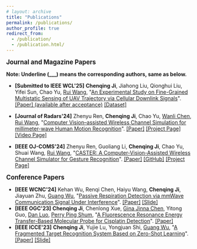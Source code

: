 ```yaml
---
# layout: archive
title: "Publications"
permalink: /publications/
author_profile: true
redirect_from:
  - /publication/
  - /publication.html/
---
```


<big>**Journal and Magazine Papers**</big>

**Note: Underline (___) means the corresponding authors, same as below.**

- **[Submitted to IEEE WCL'25]** **Chenqing Ji**, Jiahong Liu, Qionghui Liu, Yifei Sun, Chao Yu, <u>Rui Wang</u>, "[An Experimental Study on Fine-Grained Multistatic Sensing of UAV Trajectory via Cellular Downlink Signals](.)".  [[Paper] (available after acceptance)](.)
[[Dataset]](https://lasso525.quickconnect.cn/d/s/12gRTWCXynuW6Srov7kWhZRYhru1LXts/9QsN_gaKp7aB1_PTxVsC76w9JUuBhOLb-ebfgm6_tJgw)

- **[Journal of Radars'24]** Zhenyu Ren, **Chenqing Ji**, Chao Yu, <u>Wanli Chen</u>, <u>Rui Wang</u>, "[Computer Vision–assisted Wireless Channel Simulation for millimeter-wave Human Motion Recognition](https://radars.ac.cn/cn/article/doi/10.12000/JR24101)".  [[Paper]](../files/Ji-Journal_of_Radars.pdf)
[[Project Page]](https://lasso-sustech.github.io/CASTER/) [[Video Page]](https://www.bilibili.com/video/BV1DZ421n7WR/?vd_source=d2f70246147a31a62380e8b5c61b3d95)

- **[IEEE OJ-COMS'24]** Zhenyu Ren, Guoliang Li, **Chenqing Ji**, Chao Yu, Shuai Wang, <u>Rui Wang</u>, "[CASTER: A Computer-Vision-Assisted Wireless Channel Simulator for Gesture Recognition](https://ieeexplore.ieee.org/document/10525191)". [[Paper]](../files/Ji-CASTER.pdf)
[[GitHub]](https://github.com/rzy0901/testSpectrogram) [[Project Page]](https://lasso-sustech.github.io/CASTER/)


<big>**Conference Papers**</big>

- **[IEEE WCNC'24]** Kehan Wu, Renqi Chen, Haiyu Wang, **Chenqing Ji**, Jiayuan Zhu, <u>Guang Wu</u>, "[Passive Respiration Detection via mmWave Communication Signal Under Interference](https://ieeexplore.ieee.org/document/10570770)". [[Paper]](../files/Ji-Passive_Respiration_Detection.pdf) [[Slide]](../files/WCNC_Presentation_Chenqing%20Ji.pptx)
- **[IEEE OGC'23]** **Chenqing Ji**, Chenlong Xue, <u>Gina Jinna Chen</u>, Yitong Guo, <u>Dan Luo</u>, <u>Perry Ping Shum</u>, "[A Fluorescence Resonance Energy Transfer-Based Molecular Probe for Cisplatin Detection](https://ieeexplore.ieee.org/document/10314627)". [[Paper]](../files/Ji-Molecular_Probe_for_Cisplatin_Detection.pdf)
- **[IEEE ICCE'23]** **Chenqing Ji**, Yujie Lu, Yongjuan Shi, <u>Guang Wu</u>, "[A Fragmented Target Recognition System Based on Zero-Shot Learning](https://ieeexplore.ieee.org/document/10043466)". [[Paper]](../files/Ji-Zero-Shot_Learning.pdf) [[Slide]](../files/ICCE_Presentation_Chenqing%20Ji.pptx)
